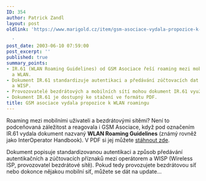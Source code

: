 ```yaml
---
ID: 354
author: Patrick Zandl
layout: post
oldlink: 'https://www.marigold.cz/item/gsm-asociace-vydala-propozice-k-wlan-roamingu

  '
post_date: 2003-06-10 07:59:00
post_excerpt: ''
published: true
summary_points:
- IR.61 (WLAN Roaming Guidelines) od GSM Asociace řeší roaming mezi mobilními sítěmi
  a WLAN.
- Dokument IR.61 standardizuje autentikaci a předávání zúčtovacích dat mezi operátorem
  a WISP.
- Provozovatelé bezdrátových a mobilních sítí mohou dokument IR.61 využít k aktualizaci.
- Dokument IR.61 je dostupný ke stažení ve formátu PDF.
title: GSM asociace vydala propozice k WLAN roamingu
---
```


<p>
Roaming mezi mobilními uživateli a bezdrátovými sítěmi? Není to podceňovaná záležitost a reagovala i GSM Asociace, když pod označením IR.61 vydala dokument nazvaný <STRONG>WLAN Roaming Guidelines</STRONG> (známý rovněž jako&#160;InterOperator Handbook). V PDF si jej můžete <A href="http://www.gsmworld.com/documents/wlan/ir61.pdf">stáhnout zde</A>. </p>

<p>
Dokument popisuje standardizovanou autentikaci a způsob předávání autentikačních a zúčtovacích příznaků mezi operátorem a WISP (Wireless ISP, provozovatel bezdrátové sítě). Pokud tedy provozujete bezdrátovou síť nebo dokonce nějakou mobilní síť, můžete se dát na update...</p>